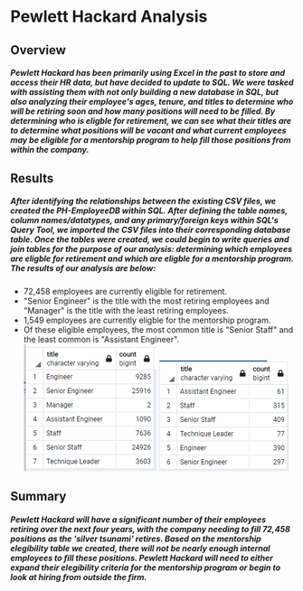 # Pewlett Hackard Analysis  
## Overview
##### Pewlett Hackard has been primarily using Excel in the past to store and access their HR data, but have decided to update to SQL. We were tasked with assisting them with not only building a new database in SQL, but also analyzing their employee's ages, tenure, and titles to determine who will be retiring soon and how many positions will need to be filled. By determining who is eligble for retirement, we can see what their titles are to determine what positions will be vacant and what current employees may be eligible for a mentorship program to help fill those positions from within the company. 
## Results
##### After identifying the relationships between the existing CSV files, we created the PH-EmployeeDB within SQL. After defining the table names, column names/datatypes, and any primary/foreign keys within SQL's Query Tool, we imported the CSV files into their corresponding database table. Once the tables were created, we could begin to write queries and join tables for the purpose of our analysis: determining which employees are eligble for retirement and which are eligble for a mentorship program. The results of our analysis are below:
- 72,458 employees are currently eligible for retirement. 
- "Senior Engineer" is the title with the most retiring employees and "Manager" is the title with the least retiring employees. 
- 1,549 employees are currently eligble for the mentorship program. 
- Of these eligible employees, the most common title is "Senior Staff" and the least common is "Assistant Engineer". 
![employees_retiring_by_title.PNG](https://github.com/carinaediaz/pewlett-hackard-analysis/blob/main/Images/employees_retiring_by_title.PNG)
![employees_mentorship_by_title.PNG](https://github.com/carinaediaz/pewlett-hackard-analysis/blob/main/Images/employees_mentorship_by_title.PNG)
## Summary
##### Pewlett Hackard will have a significant number of their employees retiring over the next four years, with the company needing to fill 72,458 positions as the 'silver tsunami' retires. Based on the mentorship elegibility table we created, there will not be nearly enough internal employees to fill these positions. Pewlett Hackard will need to either expand their elegibility criteria for the mentorship program or begin to look at hiring from outside the firm. 
